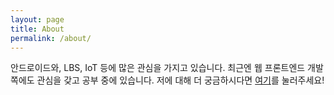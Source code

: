 ```yaml
---
layout: page
title: About
permalink: /about/
---
```


안드로이드와, LBS, IoT 등에 많은 관심을 가지고 있습니다. 최근엔 웹 프론트엔드 개발 쪽에도 관심을 갖고 공부 중에 있습니다. 저에 대해 더 궁금하시다면 [여기](https://aboutseongjae.firebaseapp.com/)를 눌러주세요! 
